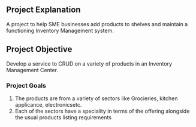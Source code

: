 ## Project Explanation
A project to help SME businesses add products to shelves and maintain a functioning Inventory Management system.

## Project Objective
Develop a service to CRUD on a variety of products in an Inventory Management Center.

### Project Goals
1. The products are from a variety of sectors like Grocieries, kitchen applicance, electronicsetc.
2. Each of the sectors have a speciality in terms of the offering alongside the usual products listing requirements